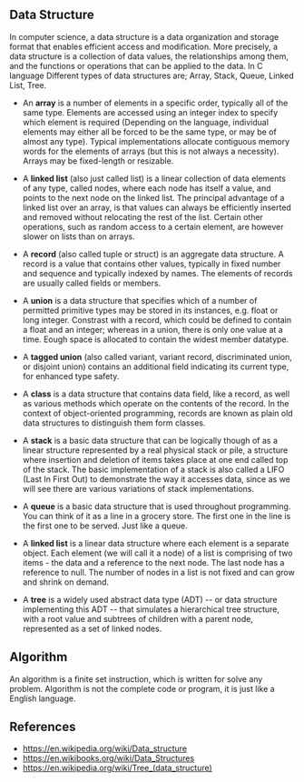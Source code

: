 ## Data Structure

In computer science, a data structure is a data organization and storage format that enables efficient access and modification. More precisely, a data structure is a collection of data values, the relationships among them, and the functions or operations that can be applied to the data. In C language Different types of data structures are; Array, Stack, Queue, Linked List, Tree.

- An **array** is a number of elements in a specific order, typically all of the same type. Elements are accessed using an integer index to specify which element is required (Depending on the language, individual elements may either all be forced to be the same type, or may be of almost any type). Typical implementations allocate contiguous memory words for the elements of arrays (but this is not always a necessity). Arrays may be fixed-length or resizable.

- A **linked list** (also just called list) is a linear collection of data elements of any type, called nodes, where each node has itself a value, and points to the next node on the linked list. The principal advantage of a linked list over an array, is that values can always be efficiently inserted and removed without relocating the rest of the list. Certain other operations, such as random access to a certain element, are however slower on lists than on arrays.

- A **record** (also called tuple or struct) is an aggregate data structure. A record is a value that contains other values, typically in fixed number and sequence and typically indexed by names. The elements of records are usually called fields or members.

- A **union** is a data structure that specifies which of a number of permitted primitive types may be stored in its instances, e.g. float or long integer. Constrast with a record, which could be defined to contain a float and an integer; whereas in a union, there is only one value at a time. Eough space is allocated to contain the widest member datatype.

- A **tagged union** (also called variant, variant record, discriminated union, or disjoint union) contains an additional field indicating its current type, for enhanced type safety.

- A **class** is a data structure that contains data field, like a record, as well as various methods which operate on the contents of the record. In the context of object-oriented programming, records are known as plain old data structures to distinguish them form classes.

- A **stack** is a basic data structure that can be logically though of as a linear structure represented by a real physical stack or pile, a structure where insertion and deletion of items takes place at one end called top of the stack. The basic implementation of a stack is also called a LIFO (Last In First Out) to demonstrate the way it accesses data, since as we will see there are various variations of stack implementations.

- A **queue** is a basic data structure that is used throughout programming. You can think of it as a line in a grocery store. The first one in the line is the first one to be served. Just like a queue.

- A **linked list** is a linear data structure where each element is a separate object. Each element (we will call it a node) of a list is comprising of two items - the data and a reference to the next node. The last node has a reference to null. The number of nodes in a list is not fixed and can grow and shrink on demand.

- A **tree** is a widely used abstract data type (ADT) -- or data structure implementing this ADT -- that simulates a hierarchical tree structure, with a root value and subtrees of children with a parent node, represented as a set of linked nodes.

## Algorithm

An algorithm is a finite set instruction, which is written for solve any problem. Algorithm is not the complete code or program, it is just like a English language.


## References

- https://en.wikipedia.org/wiki/Data_structure
- https://en.wikibooks.org/wiki/Data_Structures
- https://en.wikipedia.org/wiki/Tree_(data_structure)
